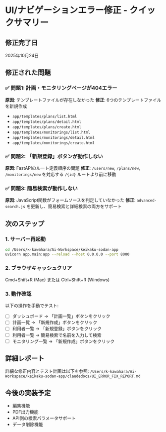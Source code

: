# UI/ナビゲーションエラー修正 - クイックサマリー

## 修正完了日
2025年10月24日

## 修正された問題

### ✅ 問題1: 計画・モニタリングページが404エラー
**原因**: テンプレートファイルが存在しなかった
**修正**: 6つのテンプレートファイルを新規作成
- `app/templates/plans/list.html`
- `app/templates/plans/detail.html`
- `app/templates/plans/create.html`
- `app/templates/monitorings/list.html`
- `app/templates/monitorings/detail.html`
- `app/templates/monitorings/create.html`

### ✅ 問題2: 「新規登録」ボタンが動作しない
**原因**: FastAPIのルート定義順序の問題
**修正**: `/users/new`, `/plans/new`, `/monitorings/new` を対応する `/{id}` ルートより前に移動

### ✅ 問題3: 簡易検索が動作しない
**原因**: JavaScript関数がフォームソースを判定していなかった
**修正**: `advanced-search.js` を更新し、簡易検索と詳細検索の両方をサポート

## 次のステップ

### 1. サーバー再起動
```bash
cd /Users/k-kawahara/Ai-Workspace/keikaku-sodan-app
uvicorn app.main:app --reload --host 0.0.0.0 --port 8000
```

### 2. ブラウザキャッシュクリア
Cmd+Shift+R (Mac) または Ctrl+Shift+R (Windows)

### 3. 動作確認
以下の操作を手動でテスト:
- [ ] ダッシュボード → 「計画一覧」ボタンをクリック
- [ ] 計画一覧 → 「新規作成」ボタンをクリック
- [ ] 利用者一覧 → 「新規登録」ボタンをクリック
- [ ] 利用者一覧 → 簡易検索で名前を入力して検索
- [ ] モニタリング一覧 → 「新規作成」ボタンをクリック

## 詳細レポート
詳細な修正内容とテスト計画は以下を参照:
`/Users/k-kawahara/Ai-Workspace/keikaku-sodan-app/claudedocs/UI_ERROR_FIX_REPORT.md`

## 今後の実装予定
- 編集機能
- PDF出力機能
- API側の検索パラメータサポート
- データ削除機能
